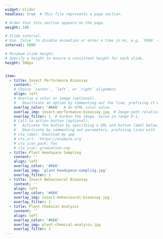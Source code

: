 ```yaml
---
widget: slider
headless: true  # This file represents a page section.

# Order that this section appears on the page.
weight: 100

# Slide interval.
# Use `false` to disable animation or enter a time in ms, e.g. `5000` (5s).
interval: 5000

# Minimum slide height.
# Specify a height to ensure a consistent height for each slide.
height: 500px


item:
  - title: Insect Performance Bioassay
    content: ''
    # Choose `center`, `left`, or `right` alignment.
    align: left
    # Overlay a color or image (optional).
    #   Deactivate an option by commenting out the line, prefixing it with `#`.
    overlay_color: '#666'  # An HTML color value.
    overlay_img: insect-performance-bioassay.jpg  # Image path relative to your `assets/media/` folder
    overlay_filter: 1  # Darken the image. Value in range 0-1.
    # Call to action button (optional).
    #   Activate the button by specifying a URL and button label below.
    #   Deactivate by commenting out parameters, prefixing lines with `#`.
    # cta_label: Download my app
    # cta_url: 'https://example.org'
    # cta_icon_pack: fas
    # cta_icon: graduation-cap
  - title: Plant Headspace Sampling
    content: ''
    align: left
    overlay_color: '#666'
    overlay_img: 'plant-headspace-sampling.jpg'
    overlay_filter: 1
  - title: Insect Behavioural Bioassay
    content: ''
    align: left
    overlay_color: '#666'
    overlay_img: insect-behavioural-bioassay.jpg
    overlay_filter: 1
  - title: Plant Chemical Analysis
    content: ''
    align: left
    overlay_color: '#666'
    overlay_img: plant-chemical-analysis.jpg
    overlay_filter: 1
---
```

